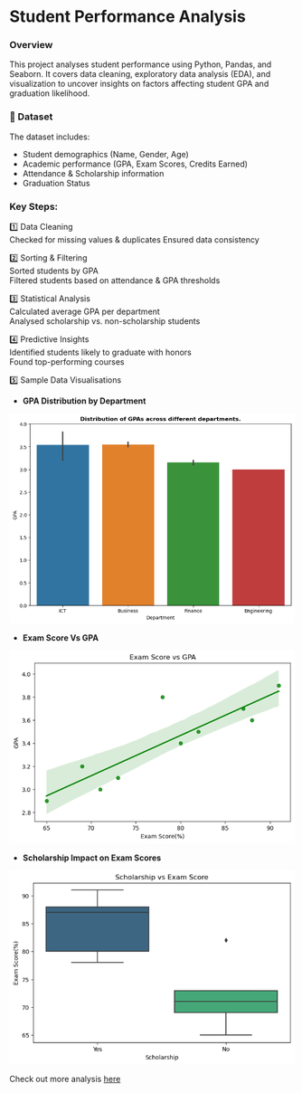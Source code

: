 # Student Performance Analysis
### Overview
This project analyses student performance using Python, Pandas, and Seaborn. It covers data cleaning, exploratory data analysis (EDA), and visualization to uncover insights on factors affecting student GPA and graduation likelihood.

### 📂 Dataset
The dataset includes:

- Student demographics (Name, Gender, Age)
- Academic performance (GPA, Exam Scores, Credits Earned)
- Attendance & Scholarship information
- Graduation Status

### Key Steps:
1️⃣ Data Cleaning  
Checked for missing values & duplicates
Ensured data consistency

2️⃣ Sorting & Filtering  
Sorted students by GPA  
Filtered students based on attendance & GPA thresholds  

3️⃣ Statistical Analysis  
Calculated average GPA per department  
Analysed scholarship vs. non-scholarship students

4️⃣ Predictive Insights  
Identified students likely to graduate with honors  
Found top-performing courses

5️⃣ Sample Data Visualisations  
- **GPA Distribution by Department**

![](Images/output1.png)

- **Exam Score Vs GPA**

![](Images/output3.png)

- **Scholarship Impact on Exam Scores**

![](Images/output2.png)
 
 Check out more analysis [here](index.ipynb)